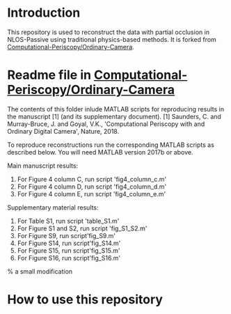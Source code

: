 # Introduction

This repository is used to reconstruct the data with partial occlusion in NLOS-Passive using traditional physics-based methods. It is forked from [Computational-Periscopy/Ordinary-Camera](https://github.com/Computational-Periscopy/Ordinary-Camera).

# Readme file in [Computational-Periscopy/Ordinary-Camera](https://github.com/Computational-Periscopy/Ordinary-Camera)

The contents of this folder inlude MATLAB scripts for reproducing results in the manuscript [1] (and its supplementary document).
[1] Saunders, C. and Murray-Bruce, J. and Goyal, V.K., 'Computational Periscopy with and Ordinary Digital Camera', Nature, 2018.

To reproduce reconstructions run the corresponding MATLAB scripts as described below. You will need MATLAB version 2017b or above.

Main manuscript results:
1. For Figure 4 column C, run script 'fig4_column_c.m'
2. For Figure 4 column D, run script 'fig4_column_d.m'
3. For Figure 4 column E, run script 'fig4_column_e.m'

Supplementary material results:
1. For Table S1, run script 'table_S1.m'
2. For Figure S1 and S2, run script 'fig_S1_S2.m'
3. For Figure S9, run script'fig_S9.m'
4. For Figure S14, run script'fig_S14.m'
5. For Figure S15, run script'fig_S15.m'
6. For Figure S16, run script'fig_S16.m'

% a small modification

# How to use this repository

